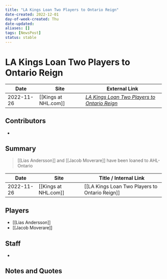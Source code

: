 ```yaml
---
title: "LA Kings Loan Two Players to Ontario Reign"
date-created: 2022-12-01
day-of-week-created: Thu
date-updated: 
aliases: []
tags: [NewsPost]
status: stable
---
```


# LA Kings Loan Two Players to Ontario Reign

| Date       | Site                 | External Link                                                                                                                         |
| ---------- | -------------------- | ------------------------------------------------------------------------------------------------------------------------------------- |
| 2022-11-26 | [[Kings at NHL.com]] | [*LA Kings Loan Two Players to Ontario Reign*](https://www.nhl.com/kings/news/la-kings-loan-two-players-to-ontario-reign/c-338066776) |

## Contributors
- 

## Summary
> [[Lias Andersson]] and [[Jacob Moverare]] have been loaned to AHL-Ontario

| Date       | Site                 | Title / Internal Link                          |
| ---------- | -------------------- | ---------------------------------------------- |
| 2022-11-26 | [[Kings at NHL.com]] | [[LA Kings Loan Two Players to Ontario Reign]] |

## Players
- [[Lias Andersson]]
- [[Jacob Moverare]]

## Staff
- 

## Notes and Quotes
> 

